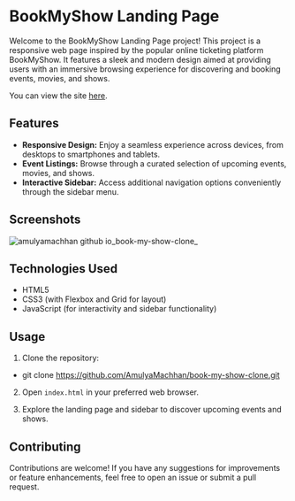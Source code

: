 # BookMyShow Landing Page

Welcome to the BookMyShow Landing Page project! This project is a responsive web page inspired by the popular online ticketing platform BookMyShow. It features a sleek and modern design aimed at providing users with an immersive browsing experience for discovering and booking events, movies, and shows.

You can view the site [here](https://amulyamachhan.github.io/book-my-show-clone/).
## Features

- **Responsive Design:** Enjoy a seamless experience across devices, from desktops to smartphones and tablets.
- **Event Listings:** Browse through a curated selection of upcoming events, movies, and shows.
- **Interactive Sidebar:** Access additional navigation options conveniently through the sidebar menu.

## Screenshots

![amulyamachhan github io_book-my-show-clone_](https://github.com/AmulyaMachhan/book-my-show-clone/assets/111338400/f993588e-f144-400a-8213-383c886f96e5)

## Technologies Used

- HTML5
- CSS3 (with Flexbox and Grid for layout)
- JavaScript (for interactivity and sidebar functionality)

## Usage

1. Clone the repository:

- git clone https://github.com/AmulyaMachhan/book-my-show-clone.git

2. Open `index.html` in your preferred web browser.

3. Explore the landing page and sidebar to discover upcoming events and shows.

## Contributing

Contributions are welcome! If you have any suggestions for improvements or feature enhancements, feel free to open an issue or submit a pull request.





